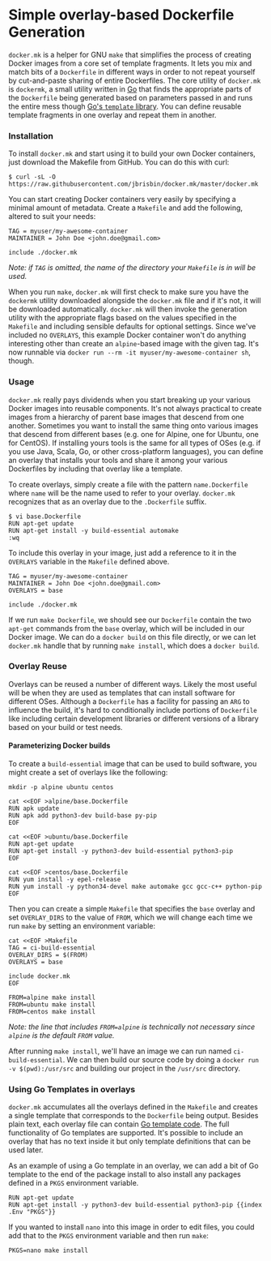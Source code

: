 # Simple overlay-based Dockerfile Generation

`docker.mk` is a helper for GNU `make` that simplifies the process of creating Docker images from a core set of template fragments. It lets you mix and match bits of a `Dockerfile` in different ways in order to not repeat yourself by cut-and-paste sharing of entire Dockerfiles. The core utility of `docker.mk` is `dockermk`, a small utility written in [Go](https://golang.org/) that finds the appropriate parts of the `Dockerfile` being generated based on parameters passed in and runs the entire mess though [Go's `template` library](https://golang.org/pkg/text/template/). You can define reusable template fragments in one overlay and repeat them in another.

### Installation

To install `docker.mk` and start using it to build your own Docker containers, just download the Makefile from GitHub. You can do this with curl:

```
$ curl -sL -O https://raw.githubusercontent.com/jbrisbin/docker.mk/master/docker.mk
```

You can start creating Docker containers very easily by specifying a minimal amount of metadata. Create a `Makefile` and add the following, altered to suit your needs:

```
TAG = myuser/my-awesome-container
MAINTAINER = John Doe <john.doe@gmail.com>

include ./docker.mk
```

_Note: if `TAG` is omitted, the name of the directory your `Makefile` is in will be used._

When you run `make`, `docker.mk` will first check to make sure you have the `dockermk` utility downloaded alongside the `docker.mk` file and if it's not, it will be downloaded automatically. `docker.mk` will then invoke the generation utility with the appropriate flags based on the values specified in the `Makefile` and including sensible defaults for optional settings. Since we've included no `OVERLAYS`, this example Docker container won't do anything interesting other than create an `alpine`-based image with the given tag. It's now runnable via `docker run --rm -it myuser/my-awesome-container sh`, though.

### Usage

`docker.mk` really pays dividends when you start breaking up your various Docker images into reusable components. It's not always practical to create images from a hierarchy of parent base images that descend from one another. Sometimes you want to install the same thing onto various images that descend from different bases (e.g. one for Alpine, one for Ubuntu, one for CentOS). If installing yours tools is the same for all types of OSes (e.g. if you use Java, Scala, Go, or other cross-platform languages), you can define an overlay that installs your tools and share it among your various Dockerfiles by including that overlay like a template.

To create overlays, simply create a file with the pattern `name.Dockerfile` where `name` will be the name used to refer to your overlay. `docker.mk` recognizes that as an overlay due to the `.Dockerfile` suffix.

```
$ vi base.Dockerfile
RUN apt-get update
RUN apt-get install -y build-essential automake
:wq
```

To include this overlay in your image, just add a reference to it in the `OVERLAYS` variable in the `Makefile` defined above.

```
TAG = myuser/my-awesome-container
MAINTAINER = John Doe <john.doe@gmail.com>
OVERLAYS = base

include ./docker.mk
```

If we run `make Dockerfile`, we should see our `Dockerfile` contain the two `apt-get` commands from the `base` overlay, which will be included in our Docker image. We can do a `docker build` on this file directly, or we can let `docker.mk` handle that by running `make install`, which does a `docker build`.

### Overlay Reuse

Overlays can be reused a number of different ways. Likely the most useful will be when they are used as templates that can install software for different OSes. Although a `Dockerfile` has a facility for passing an `ARG` to influence the build, it's hard to conditionally include portions of `Dockerfile` like including certain development libraries or different versions of a library based on your build or test needs.

#### Parameterizing Docker builds

To create a `build-essential` image that can be used to build software, you might create a set of overlays like the following:

```
mkdir -p alpine ubuntu centos

cat <<EOF >alpine/base.Dockerfile
RUN apk update
RUN apk add python3-dev build-base py-pip
EOF

cat <<EOF >ubuntu/base.Dockerfile
RUN apt-get update
RUN apt-get install -y python3-dev build-essential python3-pip
EOF

cat <<EOF >centos/base.Dockerfile
RUN yum install -y epel-release
RUN yum install -y python34-devel make automake gcc gcc-c++ python-pip
EOF
```

Then you can create a simple `Makefile` that specifies the `base` overlay and set `OVERLAY_DIRS` to the value of `FROM`, which we will change each time we run `make` by setting an environment variable:

```
cat <<EOF >Makefile
TAG = ci-build-essential
OVERLAY_DIRS = $(FROM)
OVERLAYS = base

include docker.mk
EOF

FROM=alpine make install
FROM=ubuntu make install
FROM=centos make install
```

_Note: the line that includes `FROM=alpine` is technically not necessary since `alpine` is the default `FROM` value._

After running `make install`, we'll have an image we can run named `ci-build-essential`. We can then build our source code by doing a `docker run -v $(pwd):/usr/src` and building our project in the `/usr/src` directory.

### Using Go Templates in overlays

`docker.mk` accumulates all the overlays defined in the `Makefile` and creates a single template that corresponds to the `Dockerfile` being output. Besides plain text, each overlay file can contain [Go template code](https://golang.org/pkg/text/template/). The full functionality of Go templates are supported. It's possible to include an overlay that has no text inside it but only template definitions that can be used later.

As an example of using a Go template in an overlay, we can add a bit of Go template to the end of the package install to also install any packages defined in a `PKGS` environment variable.

```
RUN apt-get update
RUN apt-get install -y python3-dev build-essential python3-pip {{index .Env "PKGS"}}
```

If you wanted to install `nano` into this image in order to edit files, you could add that to the `PKGS` environment variable and then run `make`:

```
PKGS=nano make install
```
